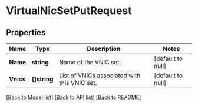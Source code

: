 # VirtualNicSetPutRequest

## Properties
Name | Type | Description | Notes
------------ | ------------- | ------------- | -------------
**Name** | **string** | Name of the VNIC set. | [default to null]
**Vnics** | **[]string** | List of VNICs associated with this VNIC set. | [default to null]

[[Back to Model list]](../README.md#documentation-for-models) [[Back to API list]](../README.md#documentation-for-api-endpoints) [[Back to README]](../README.md)


